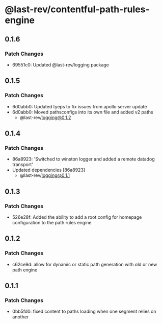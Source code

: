 # @last-rev/contentful-path-rules-engine

## 0.1.6

### Patch Changes

- 69551c0: Updated @last-rev/logging package

## 0.1.5

### Patch Changes

- 6d0abb0: Updated tyeps to fix issues from apollo server update
- 6d0abb0: Moved pathsconfigs into its own file and added v2 paths
  - @last-rev/logging@0.1.2

## 0.1.4

### Patch Changes

- 86a8923: 'Switched to winston logger and added a remote datadog transport'
- Updated dependencies [86a8923]
  - @last-rev/logging@0.1.1

## 0.1.3

### Patch Changes

- 526e28f: Added the ability to add a root config for homepage configuration to the path rules engine

## 0.1.2

### Patch Changes

- c62ce9d: allow for dynamic or static path generation with old or new path engine

## 0.1.1

### Patch Changes

- 0bb5fd0: fixed content to paths loading when one segment relies on another

